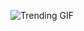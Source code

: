 
<!-- GIF_SECTION -->
![Trending GIF](https://media2.giphy.com/media/v1.Y2lkPThiYjIxNzcyYW95d2N0NjNkNnNhdWJiOHNja3RoN3h5YXVlcWtkb2VuNmlkaTQ0OCZlcD12MV9naWZzX3NlYXJjaCZjdD1n/ZfQXucKdaMcHLdSvWd/giphy.gif)
<!-- END_GIF_SECTION -->
